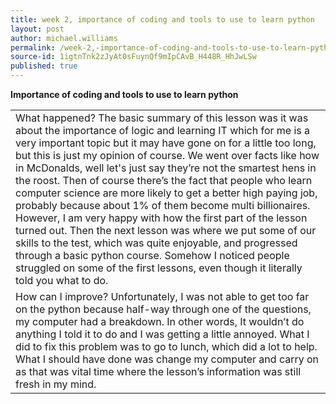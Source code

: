 ```yaml
---
title: week 2, importance of coding and tools to use to learn python
layout: post
author: michael.williams
permalink: /week-2,-importance-of-coding-and-tools-to-use-to-learn-python/
source-id: 1igtnTnk2zJyAt0sFuynQf9mIpCAvB_H448R_HhJwLSw
published: true
---
```

**Importance of coding and tools to use to learn python**

<table>
  <tr>
    <td>What happened?
The basic summary of this lesson was it was about the importance of logic and learning IT which for me is a very important topic but it may have gone on for a little too long, but this is just my opinion of course. 
We went over facts like how in McDonalds, well let's just say they’re not the smartest hens in the roost. Then of course there’s the fact that people who learn computer science are more likely to get a better high paying job, probably because about 1% of them become multi billionaires. However, I am very happy with how the first part  of the lesson turned out.
Then the next lesson was where we put some of our skills to the test, which was quite enjoyable, and progressed through a basic python course. Somehow I noticed people struggled on some of the first lessons, even though it literally told you what to do.</td>
  </tr>
  <tr>
    <td>How can I improve?
Unfortunately, I was not able to get too far on the python because half-way through one of the questions, my computer had a breakdown. In other words, It wouldn’t do anything I told it to do and I was getting a little annoyed.
What I did to fix this problem was to go to lunch, which did a lot to help. What I should have done was change my computer and carry on as that was vital time where the lesson’s information was still fresh in my mind.</td>
  </tr>
</table>


